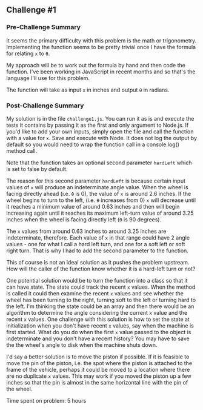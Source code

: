 ## Challenge #1

### Pre-Challenge Summary

It seems the primary difficulty with this problem is the math or trigonometry.
Implementing the function seems to be pretty trivial once I have the formula for
relating `x` to `θ`.

My approach will be to work out the formula by hand and then code the function.
I've been working in JavaScript in recent months and so that's the language I'll
use for this problem.

The function will take as input `x` in inches and output `θ` in radians.

### Post-Challenge Summary

My solution is in the file `challenge1.js`. You can run it as is and execute the
tests it contains by passing it as the first and only argument to Node.js. 
If you'd like to add your own inputs, simply open the file and
call the function with a value for `x`. Save and execute with Node. It does not
log the output by default so you would need to wrap the function call in a
console.log() method call. 

Note that the function takes an optional second parameter `hardLeft` which is 
set to false by default. 

The reason for this second parameter `hardLeft` is because certain input values
of `x` will produce an indeterminate angle value. When the wheel is facing
directly ahead (i.e. `θ` is 0), the value of `x` is around 2.6 inches. If the
wheel begins to turn to the left, (i.e. `θ` increases from 0) `x` will 
decrease until it reaches a minimum value of around 0.63 inches and then will 
begin increasing again until it reaches its maximum left-turn value of around 
3.25 inches when the wheel is facing directly left (`θ` is 90 degrees).

The `x` values from around 0.63 inches to around 3.25 inches are indeterminate, 
therefore. Each value of `x` in that range could have 2 angle values - one for 
what I call a hard left turn, and one for a soft left or soft right turn. That 
is why I had to add the second parameter to the function.

This of course is not an ideal solution as it pushes the problem upstream. 
How will the caller of the function know whether it is a hard-left turn or not?

One potential solution would be to turn the function into a class so that it can
have state. The state could track the recent `x` values. When the method is 
called it could then examine the recent `x` values and see whether the wheel has
been turning to the right, turning soft to the left or turning hard to the left. 
I'm thinking the state could be an array and then there would be an algorithm to 
determine the angle considering the current `x` value and the recent `x` values.
One challenge with this solution is how to set the state at initialization when
you don't have recent `x` values, say when the machine is first started. What do 
you do when the first `x` value passed to the object is indeterminate and you
don't have a recent history? You may have to save the the wheel's angle to disk
when the machine shuts down.

I'd say a better solution is to move the piston if possible. If it is feasible 
to move the pin of the piston, i.e. the spot where the piston is attached to 
the frame of the vehicle, perhaps it could be moved to a location where there 
are no duplicate `x` values. This may work if you moved the piston up a few
inches so that the pin is almost in the same horizontal line with the pin 
of the wheel.

Time spent on problem: 5 hours
